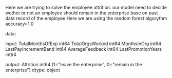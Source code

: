 Here we are trying to solve the employee attrition.
our model need to decide wether or not an employee should remain in the enterprise base on past data record of the employee
Here we are using the random forest algorythm 
accuracy=1.0

data: 

input: 
	TotalMonthsOfExp        int64
	TotalOrgsWorked         int64
	MonthsInOrg             int64
	LastPayIncrementBand    int64
	AverageFeedback         int64
	LastPromotionYears      int64

output: 
		Attrition               int64 (1="leave the enterprise", 0="remain in the enterprise")
dtype: object